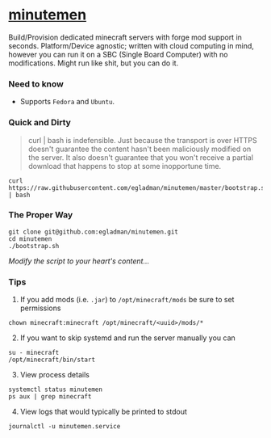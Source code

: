 # [minutemen](https://github.com/egladman/minutemen)

Build/Provision dedicated minecraft servers with forge mod support in seconds. Platform/Device agnostic; written with cloud computing in mind, however you can run it on a SBC (Single Board Computer) with no modifications. Might run like shit, but you can do it.

### Need to know
 
- Supports `Fedora` and `Ubuntu`.


### Quick and Dirty

> curl | bash is indefensible. Just because the transport is over HTTPS doesn't guarantee the content hasn't been maliciously modified on the server. It also doesn't guarantee that you won't receive a partial download that happens to stop at some inopportune time. 

```
curl https://raw.githubusercontent.com/egladman/minutemen/master/bootstrap.sh | bash
```


### The Proper Way

```
git clone git@github.com:egladman/minutemen.git
cd minutemen
./bootstrap.sh
```

*Modify the script to your heart's content...*
 

### Tips

1. If you add mods (i.e. `.jar`) to `/opt/minecraft/mods` be sure to set permissions
```
chown minecraft:minecraft /opt/minecraft/<uuid>/mods/*
```

2. If you want to skip systemd and run the server manually you can
```
su - minecraft
/opt/minecraft/bin/start
```

3. View process details 
```
systemctl status minutemen
ps aux | grep minecraft
```

4. View logs that would typically be printed to stdout
```
journalctl -u minutemen.service
```
 
